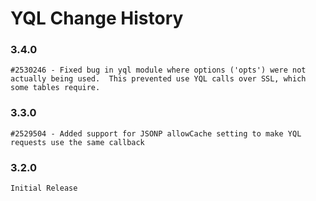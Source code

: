 YQL Change History
==================

### 3.4.0
    
    #2530246 - Fixed bug in yql module where options ('opts') were not actually being used.  This prevented use YQL calls over SSL, which some tables require.

### 3.3.0

    #2529504 - Added support for JSONP allowCache setting to make YQL requests use the same callback

### 3.2.0

    Initial Release
